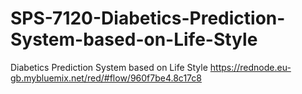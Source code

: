# SPS-7120-Diabetics-Prediction-System-based-on-Life-Style
Diabetics Prediction System based on Life Style
https://rednode.eu-gb.mybluemix.net/red/#flow/960f7be4.8c17c8
